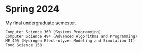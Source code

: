 # Spring 2024

My final undergraduate semester.

```
Computer Science 360 (Systems Programming)
Computer Science 494 (Advanced Algorithms and Programming)
ME 495 (Hydrogen Electrolyzer Modeling and Simulation II)
Food Science 150
```
